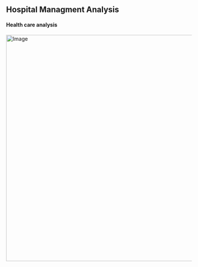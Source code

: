 ## Hospital Managment Analysis
#### Health care analysis
<img width="613" alt="Image" src="https://github.com/user-attachments/assets/f92219d1-55c8-4334-a6ea-17ac0649984e" />
